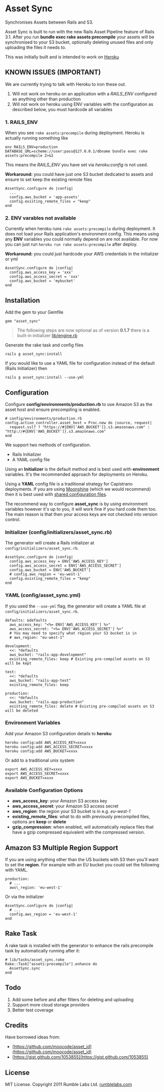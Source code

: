 # Asset Sync

Synchronises Assets between Rails and S3.

Asset Sync is built to run with the new Rails Asset Pipeline feature of Rails 3.1.  After you run __bundle exec rake assets:precompile__ your assets will be synchronised to your S3 
bucket, optionally deleting unused files and only uploading the files it needs to.

This was initially built and is intended to work on [Heroku](http://heroku.com)

## KNOWN ISSUES (IMPORTANT)

We are currently trying to talk with Heroku to iron these out.

1. Will not work on heroku on an application with a *RAILS_ENV* configured as anything other than production
2. Will not work on heroku using ENV variables with the configuration as described below, you must hardcode all variables

### 1. RAILS_ENV

When you see `rake assets:precompile` during deployment. Heroku is actually running something like

    env RAILS_ENV=production DATABASE_URL=scheme://user:pass@127.0.0.1/dbname bundle exec rake assets:precompile 2>&1

This means the *RAILS_ENV* you have set via *heroku:config* is not used.

**Workaround:** you could have just one S3 bucket dedicated to assets and ensure to set keep the existing remote files

    AssetSync.configure do |config|
      ...
      config.aws_bucket = 'app-assets'
      config.existing_remote_files = "keep"
    end

### 2. ENV varables not available

Currently when heroku runs `rake assets:precompile` during deployment. It does not load your Rails application's environment config. This means using any **ENV** variables you could normally depend on are not available. For now you can just run `heroku run rake assets:precompile` after deploy.

**Workaround:** you could just hardcode your AWS credentials in the initializer or yml

    AssetSync.configure do |config|
      config.aws_access_key = 'xxx'
      config.aws_access_secret = 'xxx'
      config.aws_bucket = 'mybucket'
    end

## Installation

Add the gem to your Gemfile

    gem "asset_sync"

> The following steps are now optional as of version **0.1.7** there is a built-in initializer [lib/engine.rb](https://github.com/rumblelabs/asset_sync/blob/master/lib/asset_sync/engine.rb)

Generate the rake task and config files

    rails g asset_sync:install
    
If you would like to use a YAML file for configuration instead of the default (Rails Initializer) then 

    rails g asset_sync:install --use-yml

## Configuration

Configure __config/environments/production.rb__ to use Amazon
S3 as the asset host and ensure precompiling is enabled.

    # config/environments/production.rb
    config.action_controller.asset_host = Proc.new do |source, request|
      request.ssl? ? "https://#{ENV['AWS_BUCKET']}.s3.amazonaws.com" : "http://#{ENV['AWS_BUCKET']}.s3.amazonaws.com"
    end

We support two methods of configuration.

* Rails Initializer
* A YAML config file

Using an **Initializer** is the default method and is best used with **environment** variables. It's the recommended approach for deployments on Heroku.

Using a **YAML** config file is a traditional strategy for Capistrano deployments. If you are using [Moonshine](https://github.com/railsmachine/moonshine) (which we would recommend) then it is best used with [shared configuration files](https://github.com/railsmachine/moonshine/wiki/Shared-Configuration-Files).

The recommend way to configure **asset_sync** is by using environment variables however it's up to you, it will work fine if you hard code them too. The main reason is that then your access keys are not checked into version control.

### Initializer (config/initializers/asset_sync.rb)

The generator will create a Rails initializer at `config/initializers/asset_sync.rb`.

    AssetSync.configure do |config|
      config.aws_access_key = ENV['AWS_ACCESS_KEY']
      config.aws_access_secret = ENV['AWS_ACCESS_SECRET']
      config.aws_bucket = ENV['AWS_BUCKET']
      # config.aws_region = 'eu-west-1'
      config.existing_remote_files = "keep"
    end


### YAML (config/asset_sync.yml)

If you used the `--use-yml` flag, the generator will create a YAML file at `config/initializers/asset_sync.rb`.

    defaults: &defaults
      aws_access_key: "<%= ENV['AWS_ACCESS_KEY'] %>"
      aws_access_secret: "<%= ENV['AWS_ACCESS_SECRET'] %>"
      # You may need to specify what region your S3 bucket is in
      # aws_region: "eu-west-1"

    development:
      <<: *defaults
      aws_bucket: "rails-app-development"
      existing_remote_files: keep # Existing pre-compiled assets on S3 will be kept

    test:
      <<: *defaults
      aws_bucket: "rails-app-test"
      existing_remote_files: keep

    production:
      <<: *defaults
      aws_bucket: "rails-app-production"
      existing_remote_files: delete # Existing pre-compiled assets on S3 will be deleted

### Environment Variables

Add your Amazon S3 configuration details to **heroku**

    heroku config:add AWS_ACCESS_KEY=xxxx
    heroku config:add AWS_ACCESS_SECRET=xxxx
    heroku config:add AWS_BUCKET=xxxx

Or add to a traditional unix system

    export AWS_ACCESS_KEY=xxxx
    export AWS_ACCESS_SECRET=xxxx
    export AWS_BUCKET=xxxx

### Available Configuration Options

* **aws\_access\_key**: your Amazon S3 access key
* **aws\_access\_secret**: your Amazon S3 access secret
* **aws\_region**: the region your S3 bucket is in e.g. *eu-west-1*
* **existing\_remote\_files**: what to do with previously precompiled files, options are **keep** or **delete**
* **gzip\_compression**: when enabled, will automatically replace files that have a gzip compressed equivalent with the compressed version. 

## Amazon S3 Multiple Region Support

If you are using anything other than the US buckets with S3 then you'll want to set the **region**. For example with an EU bucket you could set the following with YAML.

    production:
      # ...
      aws\_region: 'eu-west-1'

Or via the initializer

    AssetSync.configure do |config|
      # ...
      config.aws_region = 'eu-west-1'
    end

## Rake Task

A rake task is installed with the generator to enhance the rails 
precompile task by automatically running after it:

    # lib/tasks/asset_sync.rake
    Rake::Task["assets:precompile"].enhance do
      AssetSync.sync
    end

## Todo

1. Add some before and after filters for deleting and uploading
2. Support more cloud storage providers
3. Better test coverage

## Credits

Have borrowed ideas from:

 - [https://github.com/moocode/asset_id](https://github.com/moocode/asset_id)
 - [https://gist.github.com/1053855](https://gist.github.com/1053855)

## License

MIT License. Copyright 2011 Rumble Labs Ltd. [rumblelabs.com](http://rumblelabs.com)